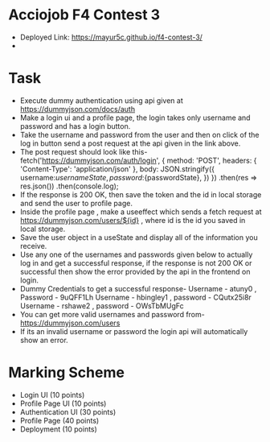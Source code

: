 # Acciojob F4 Contest 3

- Deployed Link: https://mayur5c.github.io/f4-contest-3/
- 
# Task
- Execute dummy authentication using api given at https://dummyjson.com/docs/auth
- Make a login ui and a profile page, the login takes only username and password and has a login button.
- Take the username and password from the user and then on click of the log in button send a post request at the api given in the link above.
- The post request should look like this-
  fetch('https://dummyjson.com/auth/login', {
    method: 'POST',
    headers: { 'Content-Type': 'application/json' },
    body: JSON.stringify({
      username:${usernameState},
      password:${passwordState},
    })
  })
  .then(res => res.json())
  .then(console.log);
- If the response is 200 OK, then save the token and the id in local storage and send the user to profile page.
- Inside the profile page , make a useeffect which sends a fetch request at https://dummyjson.com/users/${id} , where id is the id you saved in local storage.
- Save the user object in a useState and display all of the information you receive.
- Use any one of the usernames and passwords given below to actually log in and get a successful response, if the response is not 200 OK or successful then show the error provided by the api in the frontend on login.
- Dummy Credentials to get a successful response-
  Username - atuny0 , Password - 9uQFF1Lh
  Username - hbingley1 , password - CQutx25i8r
  Username - rshawe2 , password - OWsTbMUgFc
- You can get more valid usernames and password from- https://dummyjson.com/users
- If its an invalid username or password the login api will automatically show an error.

# Marking Scheme
- Login UI (10 points)
- Profile Page UI (10 points)
- Authentication UI (30 points)
- Profile Page (40 points)
- Deployment (10 points)
